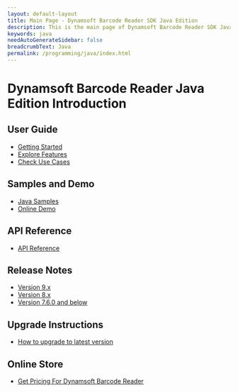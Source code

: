 ```yaml
---
layout: default-layout
title: Main Page - Dynamsoft Barcode Reader SDK Java Edition
description: This is the main page of Dynamsoft Barcode Reader SDK Java Edition.
keywords: java
needAutoGenerateSidebar: false
breadcrumbText: Java
permalink: /programming/java/index.html
---
```



# Dynamsoft Barcode Reader Java Edition Introduction

## User Guide

- [Getting Started](user-guide.md)
- [Explore Features](user-guide/explore-features/index.md)
- [Check Use Cases](user-guide/use-cases/index.md)

## Samples and Demo

- <a href="https://github.com/Dynamsoft/barcode-reader-java-samples" target="_blank">Java Samples</a>
- <a href="https://demo.dynamsoft.com/barcode-reader/" target="_blank">Online Demo</a>

## API Reference

- [API Reference](api-reference/index.md)

## Release Notes

- [Version 9.x](release-notes/java-9.md)
- [Version 8.x](release-notes/java-8.md)
- [Version 7.6.0 and below](release-notes/java-7.md)

## Upgrade Instructions

- [How to upgrade to latest version](upgrade-instruction.md)

## Online Store

- <a href="https://www.dynamsoft.com/store/dynamsoft-barcode-reader/#desktop" target="_blank">Get Pricing For Dynamsoft Barcode Reader</a>
